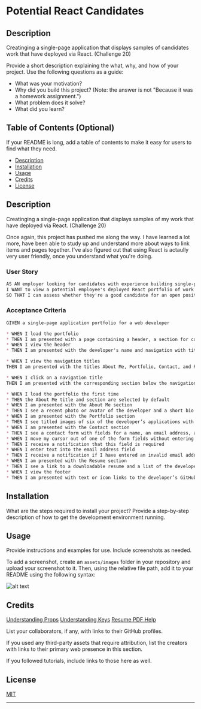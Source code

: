 # Potential React Candidates

## Description
Creatinging a single-page application that displays samples of candidates work that have deployed via React. (Challenge 20)


Provide a short description explaining the what, why, and how of your project. Use the following questions as a guide:

- What was your motivation?
- Why did you build this project? (Note: the answer is not "Because it was a homework assignment.")
- What problem does it solve?
- What did you learn?

## Table of Contents (Optional)

If your README is long, add a table of contents to make it easy for users to find what they need.

- [Description](#description)
- [Installation](#installation)
- [Usage](#usage)
- [Credits](#credits)
- [License](#license)

## Description
Creatinging a single-page application that displays samples of my work that have deployed via React. (Challenge 20)

Once again, this project has pushed me along the way.  I have learned a lot more, have been able to study up and understand more about ways to link items and pages together. I've also figured out that using React is actaully very user friendly, once you understand what you're doing.

### User Story

```md
AS AN employer looking for candidates with experience building single-page applications
I WANT to view a potential employee's deployed React portfolio of work samples
SO THAT I can assess whether they're a good candidate for an open position
```

### Acceptance Criteria

```md
GIVEN a single-page application portfolio for a web developer

* WHEN I load the portfolio
* THEN I am presented with a page containing a header, a section for content, and a footer
* WHEN I view the header
* THEN I am presented with the developer's name and navigation with titles corresponding to different sections of the portfolio

* WHEN I view the navigation titles
THEN I am presented with the titles About Me, Portfolio, Contact, and Resume, and the title corresponding to the current section is highlighted

* WHEN I click on a navigation title
THEN I am presented with the corresponding section below the navigation without the page reloading and that title is highlighted

* WHEN I load the portfolio the first time
* THEN the About Me title and section are selected by default
* WHEN I am presented with the About Me section
* THEN I see a recent photo or avatar of the developer and a short bio about them
* WHEN I am presented with the Portfolio section
* THEN I see titled images of six of the developer’s applications with links to both the deployed applications and the corresponding GitHub repositories
* WHEN I am presented with the Contact section
* THEN I see a contact form with fields for a name, an email address, and a message
* WHEN I move my cursor out of one of the form fields without entering text
* THEN I receive a notification that this field is required
* WHEN I enter text into the email address field
* THEN I receive a notification if I have entered an invalid email address
* WHEN I am presented with the Resume section
* THEN I see a link to a downloadable resume and a list of the developer’s proficiencies
* WHEN I view the footer
* THEN I am presented with text or icon links to the developer’s GitHub and LinkedIn profiles, and their profile on a third platform (Stack Overflow, Twitter)
```

## Installation

What are the steps required to install your project? Provide a step-by-step description of how to get the development environment running.

## Usage

Provide instructions and examples for use. Include screenshots as needed.

To add a screenshot, create an `assets/images` folder in your repository and upload your screenshot to it. Then, using the relative file path, add it to your README using the following syntax:

![alt text](assets/images/screenshot.png)

## Credits

[Understanding Props](https://www.freecodecamp.org/news/beginners-guide-to-props-in-react/#:~:text=Props%20are%20used%20to%20store,interfaces%20across%20the%20component%20hierarchy.
)
[Understanding Keys](https://www.javatpoint.com/react-keys#:~:text=A%20key%20is%20a%20unique,the%20users%20alter%20the%20lists.)
[Resume PDF Help](https://www.npmjs.com/package/react-pdf)



List your collaborators, if any, with links to their GitHub profiles.

If you used any third-party assets that require attribution, list the creators with links to their primary web presence in this section.

If you followed tutorials, include links to those here as well.

## License

[MIT](https://choosealicense.com/licenses/mit/)

---
